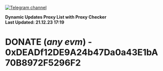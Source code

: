 [![Telegram channel](https://img.shields.io/endpoint?url=https://runkit.io/damiankrawczyk/telegram-badge/branches/master?url=https://t.me/n4z4v0d)](https://t.me/n4z4v0d) 

**Dynamic Updates Proxy List with Proxy Checker**  
**Last Updated: 21.12.23 17:19**

# DONATE (_any evm_) - 0xDEADf12DE9A24b47Da0a43E1bA70B8972F5296F2
